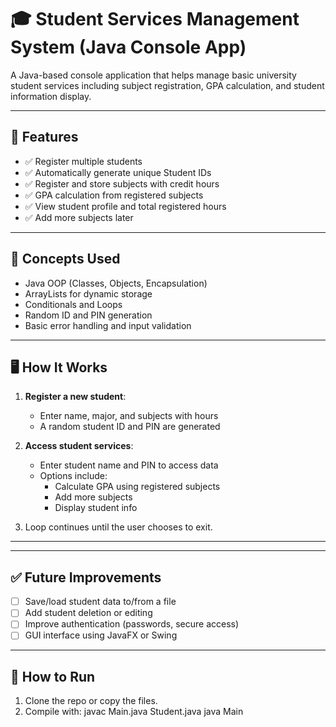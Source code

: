 # 🎓 Student Services Management System (Java Console App)

A Java-based console application that helps manage basic university student services including subject registration, GPA calculation, and student information display.

---

## 🚀 Features

- ✅ Register multiple students  
- ✅ Automatically generate unique Student IDs  
- ✅ Register and store subjects with credit hours  
- ✅ GPA calculation from registered subjects  
- ✅ View student profile and total registered hours  
- ✅ Add more subjects later

---

## 🧠 Concepts Used

- Java OOP (Classes, Objects, Encapsulation)  
- ArrayLists for dynamic storage  
- Conditionals and Loops  
- Random ID and PIN generation  
- Basic error handling and input validation

---

## 🖥️ How It Works

1. **Register a new student**:
   - Enter name, major, and subjects with hours
   - A random student ID and PIN are generated

2. **Access student services**:
   - Enter student name and PIN to access data
   - Options include:
     - Calculate GPA using registered subjects  
     - Add more subjects  
     - Display student info

3. Loop continues until the user chooses to exit.

---


---

## ✅ Future Improvements

- [ ] Save/load student data to/from a file
- [ ] Add student deletion or editing
- [ ] Improve authentication (passwords, secure access)
- [ ] GUI interface using JavaFX or Swing

---

## 📌 How to Run

1. Clone the repo or copy the files.
2. Compile with:
javac Main.java Student.java
java Main
